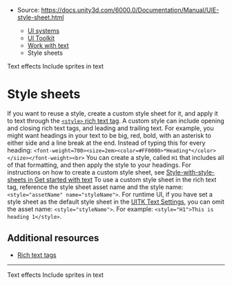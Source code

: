* Source: https://docs.unity3d.com/6000.0/Documentation/Manual/UIE-style-sheet.html

  * [UI systems](https://docs.unity3d.com/6000.0/Documentation/Manual/UIToolkits.html)
  * [UI Toolkit](https://docs.unity3d.com/6000.0/Documentation/Manual/UIElements.html)
  * [Work with text](https://docs.unity3d.com/6000.0/Documentation/Manual/UIE-work-with-text.html)
  * Style sheets


[](https://docs.unity3d.com/6000.0/Documentation/Manual/UIE-text-effects.html)
Text effects
[](https://docs.unity3d.com/6000.0/Documentation/Manual/UIE-sprite.html)
Include sprites in text
# Style sheets
If you want to reuse a style, create a custom style sheet for it, and apply it to text through the [`<style>` rich text tag](https://docs.unity3d.com/6000.0/Documentation/Manual/UIE-supported-tags.html#style).
A custom style can include opening and closing rich text tags, and leading and trailing text.
For example, you might want headings in your text to be big, red, bold, with an asterisk to either side and a line break at the end.
Instead of typing this for every heading:
`<font-weight=700><size=2em><color=#FF0000>*Heading*</color></size></font-weight><br>`
You can create a style, called `H1` that includes all of that formatting, and then apply the style to your headings. 
For instructions on how to create a custom style sheet, see [Style-with-style-sheets in Get started with text](https://docs.unity3d.com/6000.0/Documentation/Manual/UIE-get-started-with-text.html#style-with-style-sheets)
To use a custom style sheet in the rich text tag, reference the style sheet asset name and the style name: `<style="assetName" name="styleName">`.
For runtime UI, if you have set a style sheet as the default style sheet in the [UITK Text Settings](https://docs.unity3d.com/6000.0/Documentation/Manual/UIE-text-setting-asset.html), you can omit the asset name: `<style="styleName">`. For example: `<style="H1">This is heading 1</style>`.
## Additional resources
  * [Rich text tags](https://docs.unity3d.com/6000.0/Documentation/Manual/UIE-rich-text-tags.html)


* * *
[](https://docs.unity3d.com/6000.0/Documentation/Manual/UIE-text-effects.html)
Text effects
[](https://docs.unity3d.com/6000.0/Documentation/Manual/UIE-sprite.html)
Include sprites in text
